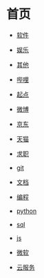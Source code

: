 # 首页


<div id = "首"></div>
<script src = "./js/首.js"></script>


* [软件](网页/软件.html)
* [娱乐](网页/娱乐.html)


* [其他](网页/其他.html)


* [哔哩](网页/哔哩.html)
* [起点](网页/起点.html)
* [微博](网页/微博.html)


* [京东](网页/京东.html)
* [天猫](网页/天猫.html)


* [求职](网页/求职.html)


* [git](网页/git.html)
* [文档](网页/文档.html)


* [编程](网页/编程.html)
* [python](网页/python.html)
* [sql](网页/sql.html)
* [js](网页/js.html)


* [微软](网页/微软.html)
* [云服务](网页/云服务.html)
